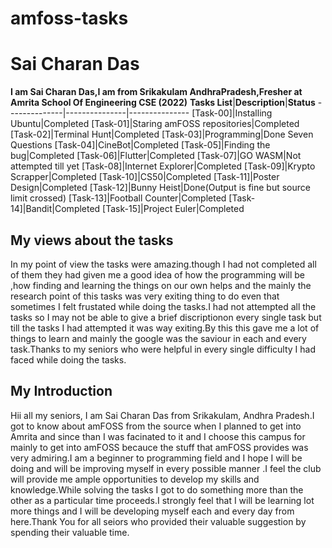 # amfoss-tasks

# Sai Charan Das
**I am Sai Charan Das,I am from Srikakulam AndhraPradesh,Fresher at Amrita School Of Engineering CSE (2022)**
**Tasks List**|**Description**|**Status**
--------------|---------------|---------------
[Task-00]|Installing Ubuntu|Completed
[Task-01]|Staring amFOSS repositories|Completed
[Task-02]|Terminal Hunt|Completed
[Task-03]|Programming|Done Seven Questions
[Task-04]|CineBot|Completed
[Task-05]|Finding the bug|Completed
[Task-06]|Flutter|Completed
[Task-07]|GO WASM|Not attempted till yet
[Task-08]|Internet Explorer|Completed
[Task-09]|Krypto Scrapper|Completed
[Task-10]|CS50|Completed
[Task-11]|Poster Design|Completed
[Task-12]|Bunny Heist|Done(Output is fine but source limit crossed) 
[Task-13]|Football Counter|Completed
[Task-14]|Bandit|Completed
[Task-15]|Project Euler|Completed
## My views about the tasks
In my point of view the tasks were amazing.though I had not completed all of them they had given me a good idea of how the programming will be ,how finding and learning the things on our own helps and the mainly the research point of this tasks was very exiting thing to do even that sometimes I felt frustated while doing the tasks.I had not attempted all the tasks so I may not be able to give a brief discriptionon every single task but till the tasks I had attempted it was way exiting.By this this gave me a lot of things to learn and mainly the google was the saviour in each and every task.Thanks to my seniors who were helpful in every single difficulty I had faced while doing the tasks.
## My Introduction
Hii all my seniors, I am Sai Charan Das from Srikakulam, Andhra Pradesh.I got to know about amFOSS from the source when I planned to get into Amrita and since than I was facinated to it and I choose this campus for mainly to get into amFOSS becauce the stuff that amFOSS provides was very admiring.I am a beginner to programming field and I hope I will be doing and will be improving myself in every possible manner .I feel the club will provide me ample opportunities to develop my skills and knowledge.While solving the tasks I got to do something more than the other as a particular time proceeds.I  strongly feel that I will be learning lot more things and I will be developing myself each and every day from here.Thank You for all seiors who provided their valuable suggestion by spending their valuable time.
